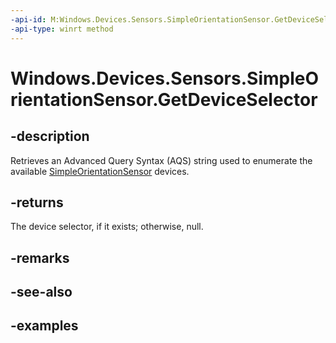 ```yaml
---
-api-id: M:Windows.Devices.Sensors.SimpleOrientationSensor.GetDeviceSelector
-api-type: winrt method
---
```


<!-- Method syntax.
public string SimpleOrientationSensor.GetDeviceSelector()
-->

# Windows.Devices.Sensors.SimpleOrientationSensor.GetDeviceSelector

## -description

Retrieves an Advanced Query Syntax (AQS) string used to enumerate the available [SimpleOrientationSensor](simpleorientationsensor.md) devices.

## -returns

The device selector, if it exists; otherwise, null.

## -remarks

## -see-also

## -examples

